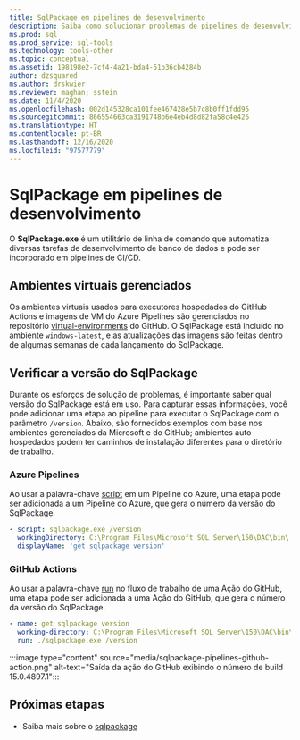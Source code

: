 ```yaml
---
title: SqlPackage em pipelines de desenvolvimento
description: Saiba como solucionar problemas de pipelines de desenvolvimento de banco de dados com SqlPackage.exe verificando o número de build instalado.
ms.prod: sql
ms.prod_service: sql-tools
ms.technology: tools-other
ms.topic: conceptual
ms.assetid: 198198e2-7cf4-4a21-bda4-51b36cb4284b
author: dzsquared
ms.author: drskwier
ms.reviewer: maghan; sstein
ms.date: 11/4/2020
ms.openlocfilehash: 002d145328ca101fee467428e5b7c8b0ff1fdd95
ms.sourcegitcommit: 866554663ca3191748b6e4eb4d8d82fa58c4e426
ms.translationtype: HT
ms.contentlocale: pt-BR
ms.lasthandoff: 12/16/2020
ms.locfileid: "97577779"
---
```

# <a name="sqlpackage-in-development-pipelines"></a>SqlPackage em pipelines de desenvolvimento

O **SqlPackage.exe** é um utilitário de linha de comando que automatiza diversas tarefas de desenvolvimento de banco de dados e pode ser incorporado em pipelines de CI/CD.

## <a name="managed-virtual-environments"></a>Ambientes virtuais gerenciados

Os ambientes virtuais usados para executores hospedados do GitHub Actions e imagens de VM do Azure Pipelines são gerenciados no repositório [virtual-environments](https://github.com/actions/virtual-environments) do GitHub.  O SqlPackage está incluído no ambiente `windows-latest`, e as atualizações das imagens são feitas dentro de algumas semanas de cada lançamento do SqlPackage.

## <a name="checking-the-sqlpackage-version"></a>Verificar a versão do SqlPackage

Durante os esforços de solução de problemas, é importante saber qual versão do SqlPackage está em uso.  Para capturar essas informações, você pode adicionar uma etapa ao pipeline para executar o SqlPackage com o parâmetro `/version`.  Abaixo, são fornecidos exemplos com base nos ambientes gerenciados da Microsoft e do GitHub; ambientes auto-hospedados podem ter caminhos de instalação diferentes para o diretório de trabalho.

### <a name="azure-pipelines"></a>Azure Pipelines

Ao usar a palavra-chave [script](https://docs.microsoft.com/azure/devops/pipelines/yaml-schema#script) em um Pipeline do Azure, uma etapa pode ser adicionada a um Pipeline do Azure, que gera o número da versão do SqlPackage.

```yaml
- script: sqlpackage.exe /version
  workingDirectory: C:\Program Files\Microsoft SQL Server\150\DAC\bin\
  displayName: 'get sqlpackage version'
```

### <a name="github-actions"></a>GitHub Actions

Ao usar a palavra-chave [run](https://docs.github.com/en/free-pro-team@latest/actions/reference/workflow-syntax-for-github-actions) no fluxo de trabalho de uma Ação do GitHub, uma etapa pode ser adicionada a uma Ação do GitHub, que gera o número da versão do SqlPackage.

```yaml
- name: get sqlpackage version
  working-directory: C:\Program Files\Microsoft SQL Server\150\DAC\bin\
  run: ./sqlpackage.exe /version
```

:::image type="content" source="media/sqlpackage-pipelines-github-action.png" alt-text="Saída da ação do GitHub exibindo o número de build 15.0.4897.1":::

## <a name="next-steps"></a>Próximas etapas

- Saiba mais sobre o [sqlpackage](sqlpackage.md)
